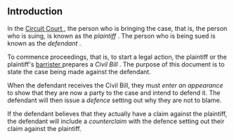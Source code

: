 ##  Introduction

In the [ Circuit Court ](/en/justice/courts-system/circuit-court/) , the
person who is bringing the case, that is, the person who is suing, is known as
the _plaintiff_ . The person who is being sued is known as the _defendant_ .

To commence proceedings, that is, to start a legal action, the plaintiff or
the plaintiff's [ barrister ](/en/justice/courtroom/barristers/) prepares a
_Civil Bill_ . The purpose of this document is to state the case being made
against the defendant.

When the defendant receives the Civil Bill, they must _enter an appearance_ to
show that they are now a party to the case and intend to defend it. The
defendant will then issue a _defence_ setting out why they are not to blame.

If the defendant believes that they actually have a claim against the
plaintiff, the defendant will include a _counterclaim_ with the defence
setting out their claim against the plaintiff.
